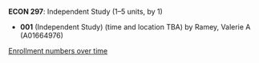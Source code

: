**ECON 297**: Independent Study (1–5 units, by 1)

- **001** (Independent Study) (time and location TBA) by Ramey, Valerie A (A01664976)

[Enrollment numbers over time](./ECON297.tsv)
